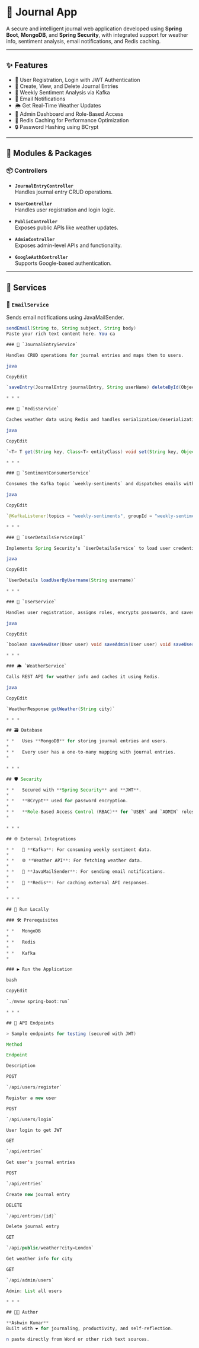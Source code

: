 # 📓 Journal App

A secure and intelligent journal web application developed using **Spring Boot**, **MongoDB**, and **Spring Security**, with integrated support for weather info, sentiment analysis, email notifications, and Redis caching.

---

## ✨ Features

- 🔐 User Registration, Login with JWT Authentication
- 📝 Create, View, and Delete Journal Entries
- 💬 Weekly Sentiment Analysis via Kafka
- 📧 Email Notifications
- 🌦️ Get Real-Time Weather Updates
- 🚀 Admin Dashboard and Role-Based Access
- 🧠 Redis Caching for Performance Optimization
- 🔒 Password Hashing using BCrypt

---

## 📁 Modules & Packages

### 📦 Controllers

- **`JournalEntryController`**  
  Handles journal entry CRUD operations.

- **`UserController`**  
  Handles user registration and login logic.

- **`PublicController`**  
  Exposes public APIs like weather updates.

- **`AdminController`**  
  Exposes admin-level APIs and functionality.

- **`GoogleAuthController`**  
  Supports Google-based authentication.

---

## 🔧 Services

### 📨 `EmailService`

Sends email notifications using JavaMailSender.

```java
sendEmail(String to, String subject, String body)
Paste your rich text content here. You ca

### 📔 `JournalEntryService`

Handles CRUD operations for journal entries and maps them to users.

java

CopyEdit

`saveEntry(JournalEntry journalEntry, String userName) deleteById(ObjectId id, String userName)`

* * *

### 💾 `RedisService`

Caches weather data using Redis and handles serialization/deserialization of objects.

java

CopyEdit

`<T> T get(String key, Class<T> entityClass) void set(String key, Object o, Long ttl)`

* * *

### 💬 `SentimentConsumerService`

Consumes the Kafka topic `weekly-sentiments` and dispatches emails with the sentiment analysis report.

java

CopyEdit

`@KafkaListener(topics = "weekly-sentiments", groupId = "weekly-sentiment-group") void consume(SentimentData sentimentData)`

* * *

### 👤 `UserDetailsServiceImpl`

Implements Spring Security’s `UserDetailsService` to load user credentials.

java

CopyEdit

`UserDetails loadUserByUsername(String username)`

* * *

### 👥 `UserService`

Handles user registration, assigns roles, encrypts passwords, and saves data in MongoDB.

java

CopyEdit

`boolean saveNewUser(User user) void saveAdmin(User user) void saveUser(User user) User findByUserName(String userName)`

* * *

### 🌦️ `WeatherService`

Calls REST API for weather info and caches it using Redis.

java

CopyEdit

`WeatherResponse getWeather(String city)`

* * *

## 🗃️ Database

* *   Uses **MongoDB** for storing journal entries and users.
*     
* *   Every user has a one-to-many mapping with journal entries.
*     

* * *

## 🛡️ Security

* *   Secured with **Spring Security** and **JWT**.
*     
* *   **BCrypt** used for password encryption.
*     
* *   **Role-Based Access Control (RBAC)** for `USER` and `ADMIN` roles.
*     

* * *

## 🌐 External Integrations

* *   🔗 **Kafka**: For consuming weekly sentiment data.
*     
* *   🌐 **Weather API**: For fetching weather data.
*     
* *   📧 **JavaMailSender**: For sending email notifications.
*     
* *   🧠 **Redis**: For caching external API responses.
*     

* * *

## 🧪 Run Locally

### 🛠️ Prerequisites

* *   MongoDB
*     
* *   Redis
*     
* *   Kafka
*     

### ▶️ Run the Application

bash

CopyEdit

`./mvnw spring-boot:run`

* * *

## 🧪 API Endpoints

> Sample endpoints for testing (secured with JWT)

Method

Endpoint

Description

POST

`/api/users/register`

Register a new user

POST

`/api/users/login`

User login to get JWT

GET

`/api/entries`

Get user's journal entries

POST

`/api/entries`

Create new journal entry

DELETE

`/api/entries/{id}`

Delete journal entry

GET

`/api/public/weather?city=London`

Get weather info for city

GET

`/api/admin/users`

Admin: List all users

* * *

## 🧑‍💻 Author

**Ashwin Kumar**  
Built with ❤️ for journaling, productivity, and self-reflection.

n paste directly from Word or other rich text sources.

